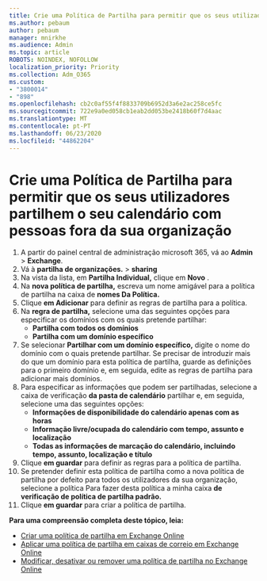 ```yaml
---
title: Crie uma Política de Partilha para permitir que os seus utilizadores partilhem o seu calendário com pessoas fora da sua organização
ms.author: pebaum
author: pebaum
manager: mnirkhe
ms.audience: Admin
ms.topic: article
ROBOTS: NOINDEX, NOFOLLOW
localization_priority: Priority
ms.collection: Adm_O365
ms.custom:
- "3800014"
- "898"
ms.openlocfilehash: cb2c0af55f4f8833709b6952d3a6e2ac258ce5fc
ms.sourcegitcommit: 722e9a0ed058cb1eab2dd053be2418b60f7d4aac
ms.translationtype: MT
ms.contentlocale: pt-PT
ms.lasthandoff: 06/23/2020
ms.locfileid: "44862204"
---
```

# <a name="create-a-sharing-policy-to-allow-your-users-to-share-their-calendar-with-people-outside-your-organization"></a>Crie uma Política de Partilha para permitir que os seus utilizadores partilhem o seu calendário com pessoas fora da sua organização

1. A partir do painel central de administração microsoft 365, vá ao **Admin**  >  **Exchange**.
2. Vá à **partilha de organizações.**  >  **sharing**
3. Na vista da lista, em **Partilha Individual,** clique em **Novo** .
4. Na **nova política de partilha,** escreva um nome amigável para a política de partilha na caixa de **nomes Da Política.**
5. Clique **em Adicionar** para definir as regras de partilha para a política.
6. Na **regra de partilha,** selecione uma das seguintes opções para especificar os domínios com os quais pretende partilhar:
    - **Partilha com todos os domínios**
    - **Partilha com um domínio específico**
8. Se selecionar **Partilhar com um domínio específico,** digite o nome do domínio com o quais pretende partilhar. Se precisar de introduzir mais do que um domínio para esta política de partilha, guarde as definições para o primeiro domínio e, em seguida, edite as regras de partilha para adicionar mais domínios.
9. Para especificar as informações que podem ser partilhadas, selecione a caixa de verificação **da pasta de calendário** partilhar e, em seguida, selecione uma das seguintes opções:
    - **Informações de disponibilidade do calendário apenas com as horas**
    - **Informação livre/ocupada do calendário com tempo, assunto e localização**
    - **Todas as informações de marcação do calendário, incluindo tempo, assunto, localização e título**
11. Clique **em guardar** para definir as regras para a política de partilha.
12. Se pretender definir esta política de partilha como a nova política de partilha por defeito para todos os utilizadores da sua organização, selecione a política Para fazer desta política a minha caixa **de verificação de política de partilha padrão.**
13. Clique **em guardar** para criar a política de partilha.  

**Para uma compreensão completa deste tópico, leia:**

- [Criar uma política de partilha em Exchange Online](https://docs.microsoft.com/exchange/sharing/sharing-policies/create-a-sharing-policy)
- [Aplicar uma política de partilha em caixas de correio em Exchange Online](https://docs.microsoft.com/exchange/sharing/sharing-policies/apply-a-sharing-policy)
- [Modificar, desativar ou remover uma política de partilha no Exchange Online](https://docs.microsoft.com/exchange/sharing/sharing-policies/modify-a-sharing-policy)
